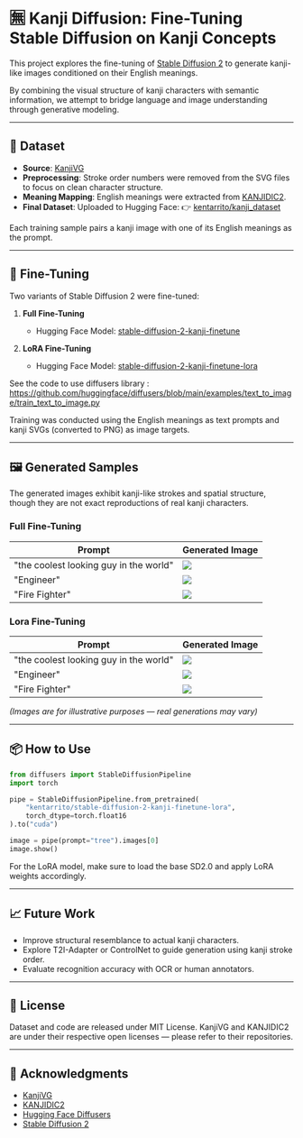 # 🈚️ Kanji Diffusion: Fine-Tuning Stable Diffusion on Kanji Concepts

This project explores the fine-tuning of [Stable Diffusion 2](https://github.com/Stability-AI/stablediffusion) to generate kanji-like images conditioned on their English meanings.

By combining the visual structure of kanji characters with semantic information, we attempt to bridge language and image understanding through generative modeling.

---

## 📂 Dataset

* **Source**: [KanjiVG](https://github.com/KanjiVG/kanjivg/tree/master/kanji)
* **Preprocessing**: Stroke order numbers were removed from the SVG files to focus on clean character structure.
* **Meaning Mapping**: English meanings were extracted from [KANJIDIC2](https://www.edrdg.org/kanjidic/kanjidic2.xml.gz).
* **Final Dataset**: Uploaded to Hugging Face:
  👉 [kentarrito/kanji\_dataset](https://huggingface.co/datasets/kentarrito/kanji_dataset)

Each training sample pairs a kanji image with one of its English meanings as the prompt.

---

## 🔧 Fine-Tuning

Two variants of Stable Diffusion 2 were fine-tuned:

1. **Full Fine-Tuning**

   * Hugging Face Model: [stable-diffusion-2-kanji-finetune](https://huggingface.co/kentarrito/stable-diffusion-2-kanji-finetune)

2. **LoRA Fine-Tuning**

   * Hugging Face Model: [stable-diffusion-2-kanji-finetune-lora](https://huggingface.co/kentarrito/stable-diffusion-2-kanji-finetune-lora)

See the code to use diffusers library : https://github.com/huggingface/diffusers/blob/main/examples/text_to_image/train_text_to_image.py

Training was conducted using the English meanings as text prompts and kanji SVGs (converted to PNG) as image targets.

---

## 🖼️ Generated Samples

The generated images exhibit kanji-like strokes and spatial structure, though they are not exact reproductions of real kanji characters.

### Full Fine-Tuning

| Prompt        | Generated Image             |
| ------------- | --------------------------- |
| "the coolest looking guy in the world"     | ![](./generated_images/normal-the_coolest_looking_guy_in_the_world.png)     |
| "Engineer"  | ![](./generated_images/normal-Engineer.png) |
| "Fire Fighter"   | ![](./generated_images/normal-Fire_fighter.png)    |

### Lora Fine-Tuning

| Prompt        | Generated Image             |
| ------------- | --------------------------- |
| "the coolest looking guy in the world"     | ![](./generated_images/lora-the_coolest_looking_guy_in_the_world.png)     |
| "Engineer"  | ![](./generated_images/lora-Engineer.png) |
| "Fire Fighter"   | ![](./generated_images/lora-Fire_fighter.png)    |

*(Images are for illustrative purposes — real generations may vary)*

---

## 📦 How to Use

```python
from diffusers import StableDiffusionPipeline
import torch

pipe = StableDiffusionPipeline.from_pretrained(
    "kentarrito/stable-diffusion-2-kanji-finetune-lora", 
    torch_dtype=torch.float16
).to("cuda")

image = pipe(prompt="tree").images[0]
image.show()
```

For the LoRA model, make sure to load the base SD2.0 and apply LoRA weights accordingly.

---

## 📈 Future Work

* Improve structural resemblance to actual kanji characters.
* Explore T2I-Adapter or ControlNet to guide generation using kanji stroke order.
* Evaluate recognition accuracy with OCR or human annotators.

---

## 📜 License

Dataset and code are released under MIT License.
KanjiVG and KANJIDIC2 are under their respective open licenses — please refer to their repositories.

---

## 🙏 Acknowledgments

* [KanjiVG](https://github.com/KanjiVG/kanjivg)
* [KANJIDIC2](http://www.edrdg.org/wiki/index.php/KANJIDIC_Project)
* [Hugging Face Diffusers](https://github.com/huggingface/diffusers)
* [Stable Diffusion 2](https://github.com/Stability-AI/stablediffusion)

